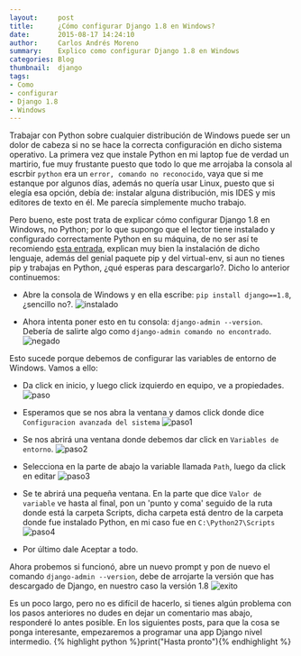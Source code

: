 ```yaml
---
layout:     post
title:      ¿Cómo configurar Django 1.8 en Windows?
date:       2015-08-17 14:24:10
author:     Carlos Andrés Moreno
summary:    Explico como configurar Django 1.8 en Windows
categories: Blog
thumbnail:  django
tags:
- Como
- configurar
- Django 1.8
- Windows
---
```


Trabajar con Python sobre cualquier distribución de Windows puede ser un dolor de cabeza si no se hace la correcta configuración en dicho sistema operativo. La primera vez que instale Python en mi laptop fue de verdad un martirio, fue muy frustante puesto que todo lo que me arrojaba la consola al escrbir `python` era un `error, comando no reconocido`, vaya que si me estanque por algunos días, además no quería usar Linux, puesto que si elegía esa opción, debía de: instalar alguna distribución, mis IDES y mis editores de texto en él. Me parecía simplemente mucho trabajo.

Pero bueno, este post trata de explicar cómo configurar Django 1.8 en Windows, no Python; por lo que supongo que el lector tiene instalado y configurado correctamente Python en su máquina, de no ser así te recomiendo [esta entrada][1], explican muy bien la instalación de dicho lenguaje, además del genial paquete pip y del virtual-env, si aun no tienes pip y trabajas en Python, ¿qué esperas para descargarlo?. Dicho lo anterior continuemos:

* Abre la consola de Windows y en ella escribe: `pip install django==1.8`, ¿sencillo no?.
![instalado][2]

* Ahora intenta poner esto en tu consola:  `django-admin --version`. Debería de salirte algo como
`django-admin comando no encontrado`.
![negado][3]

Esto sucede porque debemos de configurar las variables de entorno de Windows. Vamos a ello:

* Da click en inicio, y luego click izquierdo en equipo, ve a propiedades.
![paso][4]

* Esperamos que se nos abra la ventana y damos click donde dice `Configuracion avanzada del sistema`
![paso1][5]

* Se nos abrirá una ventana donde debemos dar click en `Variables de entorno`.
![paso2][6]

* Selecciona en la parte de abajo la variable llamada `Path`, luego da click en editar
![paso3][7]

* Se te abrirá una pequeña ventana. En la parte que dice `Valor de variable` ve hasta al final, pon un 'punto y coma' seguido de la ruta donde está la carpeta Scripts, dicha carpeta está dentro de la carpeta donde fue instalado Python, en mi caso fue en `C:\Python27\Scripts`
![paso4][8]

* Por último dale Aceptar a todo.

Ahora probemos si funcionó, abre un nuevo prompt y pon de nuevo el comando `django-admin --version`, debe de arrojarte la versión que has descargado de Django, en nuestro caso la versión 1.8 
![exito][9]

Es un poco largo, pero no es difícil de hacerlo, si tienes algún problema con los pasos anteriores no dudes en dejar un comentario mas abajo, responderé lo antes posible. En los siguientes posts, para que la cosa se ponga interesante, empezaremos a programar una app Django nivel intermedio. {% highlight python %}print("Hasta pronto"){% endhighlight %}

[1]:https://aasanchez.wordpress.com/2013/09/20/django-en-windows-y-no-morir-en-el-intento/
[2]:../../../../../../images/2015-08-17/instalado.png
[3]:../../../../../../images/2015-08-17/negado.png
[4]:../../../../../../images/2015-08-17/paso.png
[5]:../../../../../../images/2015-08-17/paso1.png
[6]:../../../../../../images/2015-08-17/paso2.png
[7]:../../../../../../images/2015-08-17/paso3.png
[8]:../../../../../../images/2015-08-17/paso4.png
[9]:../../../../../../images/2015-08-17/exito.png